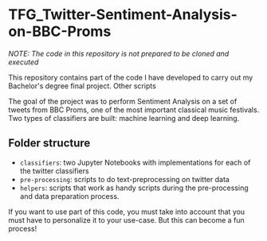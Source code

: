 # TFG_Twitter-Sentiment-Analysis-on-BBC-Proms

*NOTE: The code in this repository is not prepared to be cloned and executed*

This repository contains part of the code I have developed to carry out my Bachelor's degree final project. Other scripts

The goal of the project was to perform Sentiment Analysis on a set of tweets from BBC Proms, one of the most important classical music festivals.
Two types of classifiers are built: machine learning and deep learning.

## Folder structure
 - ```classifiers```: two Jupyter Notebooks with implementations for each of the twitter classifiers
 - ```pre-processing```: scripts to do text-preprocessing on twitter data
 - ```helpers```: scripts that work as handy scripts during the pre-processing and data preparation process.

If you want to use part of this code, you must take into account that you must have to personalize it to your use-case. But this can become a fun process!